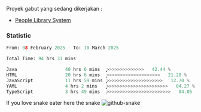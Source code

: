 Proyek gabut yang sedang dikerjakan :
  - [People Library System](https://github.com/putra4648/people-library-system)
<!--  - [Budget Explorer System](https://gitlab.com/gabut1015701/budget-explorer) -->

### Statistic
<!--START_SECTION:waka-->

```python
From: 08 February 2025 - To: 10 March 2025

Total Time: 94 hrs 31 mins

Java                  40 hrs 6 mins   ͎͎͎͎͎͎͎͎͎͎̝>>>>>>>>>>>>>>   42.44 %
HTML                  20 hrs 6 mins   ͎͎͎͎͎>>>>>>>>>>>>>>>>>>>>   21.28 %
JavaScript            11 hrs 59 mins  ͎͎͎͕>>>>>>>>>>>>>>>>>>>>>   12.70 %
YAML                  4 hrs 2 mins    ͎͙>>>>>>>>>>>>>>>>>>>>>>>   04.27 %
TypeScript            3 hrs 49 mins   ͎>>>>>>>>>>>>>>>>>>>>>>>>   04.05 %
```

<!--END_SECTION:waka-->

If you love snake eater here the snake 
<picture>
  <source media="(prefers-color-scheme: dark)" srcset="https://github.com/pradana4648/pradana4648/blob/c0566a83ca6ea5f2e46bab00e717c4c82b4b5c4c/github-contribution-grid-snake-dark.svg" />
  <source media="(prefers-color-scheme: light)" srcset="https://github.com/pradana4648/pradana4648/blob/c0566a83ca6ea5f2e46bab00e717c4c82b4b5c4c/github-contribution-grid-snake.svg" />
  <img alt="github-snake" src="https://github.com/pradana4648/pradana4648/blob/c0566a83ca6ea5f2e46bab00e717c4c82b4b5c4c/github-contribution-grid-snake.svg" />
</picture>
